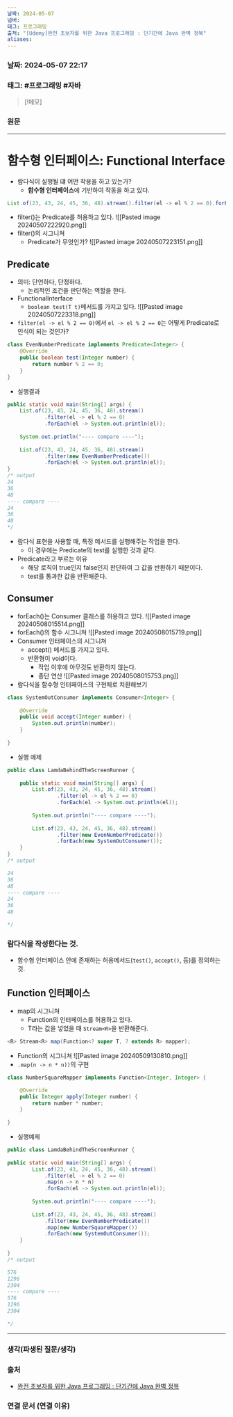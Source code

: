 ```yaml
---
날짜: 2024-05-07
넘버: 
태그: 프로그래밍
출처: "[Udemy]완전 초보자를 위한 Java 프로그래밍 : 단기간에 Java 완벽 정복"
aliases:
---
```

### 날짜:  2024-05-07 22:17

### 태그: #프로그래밍  #자바

>[!메모]
>

### 원문
---
# 함수형 인터페이스: Functional Interface
- 람다식이 실행될 떄 어떤 작용을 하고 있는가?
	- **함수형 인터페이스**에 기반하여 작동을 하고 있다.
```java
List.of(23, 43, 24, 45, 36, 48).stream().filter(el -> el % 2 == 0).forEach(el -> System.out.println(el));
```
- filter()는 Predicate를 허용하고 있다.
![[Pasted image 20240507222920.png]]
- filter()의 시그니쳐
	- Predicate가 무엇인가?
![[Pasted image 20240507223151.png]]
## Predicate
- 의미: 단언하다, 단정하다.
	- 논리적인 조건을 판단하는 역할을 한다.
- FunctionalInterface
	- `boolean test(T t)`메서드를 가지고 있다.
![[Pasted image 20240507223318.png]]
- `filter(el -> el % 2 == 0)`에서 `el -> el % 2 == 0`는 어떻게 Predicate로 인식이 되는 것인가?
```java
class EvenNumberPredicate implements Predicate<Integer> {  
	@Override  
	public boolean test(Integer number) {  
		return number % 2 == 0;  
	}  
}
```
- 실행결과
```java
public static void main(String[] args) {  
    List.of(23, 43, 24, 45, 36, 48).stream()  
            .filter(el -> el % 2 == 0)  
            .forEach(el -> System.out.println(el));  
      
    System.out.println("---- compare ----");  
      
    List.of(23, 43, 24, 45, 36, 48).stream()  
            .filter(new EvenNumberPredicate())  
            .forEach(el -> System.out.println(el));  
}
/* output
24
36
48
---- compare ----
24
36
48
*/
```
- 람다식 표현을 사용할 때, 특정 메서드를 실행해주는 작업을 한다.
	- 이 경우에는 Predicate의 test를 실행한 것과 같다.
- Predicate라고 부르는 이유
	- 해당 로직이 true인지 false인지 판단하여 그 값을 반환하기 때문이다.
	- test를 통과한 값을 반환해준다.
## Consumer
- forEach()는 Consumer 클래스를 허용하고 있다.
![[Pasted image 20240508015514.png]]
- forEach()의 함수 시그니쳐
![[Pasted image 20240508015719.png]]
- Consumer 인터페이스의 시그니쳐
	- accept() 메서드를 가지고 있다.
	- 반환형이 void이다. 
		- 작업 이후에 아무것도 반환하지 않는다.
		- 종단 연산
![[Pasted image 20240508015753.png]]
- 람다식을 함수형 인터페이스의 구현체로 치환해보기
```java
class SystemOutConsumer implements Consumer<Integer> {  
  
	@Override  
	public void accept(Integer number) {  
		System.out.println(number);  
	}  
	
}
```
- 실행 예제
```Java
public class LamdaBehindTheScreenRunner {  
  
    public static void main(String[] args) {  
        List.of(23, 43, 24, 45, 36, 48).stream()  
                .filter(el -> el % 2 == 0)  
                .forEach(el -> System.out.println(el));  
  
        System.out.println("---- compare ----");  
  
        List.of(23, 43, 24, 45, 36, 48).stream()  
                .filter(new EvenNumberPredicate())  
                .forEach(new SystemOutConsumer());  
    }  
}
/* output

24
36
48
---- compare ----
24
36
48

*/
```
### 람다식을 작성한다는 것. 
- 함수형 인터페이스 안에 존재하는 허용메서드(`test()`, `accept()`, 등)를 정의하는 것.
## Function 인터페이스
- map의 시그니쳐
	- Function의 인터페이스를 허용하고 있다.
	- T라는 값을 넣었을 때 `Stream<R>`을 반환해준다.
```java
<R> Stream<R> map(Function<? super T, ? extends R> mapper);
```
- Function의 시그니쳐
![[Pasted image 20240509130810.png]]
- `.map(n -> n * n))`의 구현
```java
class NumberSquareMapper implements Function<Integer, Integer> {  

	@Override  
	public Integer apply(Integer number) {  
		return number * number;  
	}  
	
}
```
- 실행예제
```java
public class LamdaBehindTheScreenRunner {  
  
public static void main(String[] args) {  
		List.of(23, 43, 24, 45, 36, 48).stream()  
			.filter(el -> el % 2 == 0)  
			.map(n -> n * n)  
			.forEach(el -> System.out.println(el));  
		  
		System.out.println("---- compare ----");  
		  
		List.of(23, 43, 24, 45, 36, 48).stream()  
			.filter(new EvenNumberPredicate())  
			.map(new NumberSquareMapper())  
			.forEach(new SystemOutConsumer());  
	}  
	
}
/* output

576
1296
2304
---- compare ----
576
1296
2304

*/
```


---
### 생각(파생된 질문/생각)

### 출처
- [완전 초보자를 위한 Java 프로그래밍 : 단기간에 Java 완벽 정복](https://www.udemy.com/course/best-java-programming/?couponCode=ST6MT42324)

### 연결 문서 (연결 이유)

